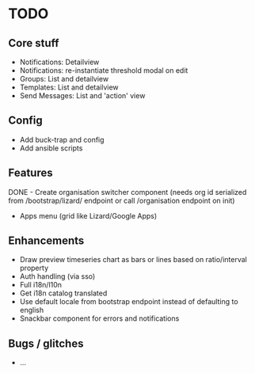 TODO
====

Core stuff
----------

- Notifications: Detailview
- Notifications: re-instantiate threshold modal on edit
- Groups: List and detailview
- Templates: List and detailview
- Send Messages: List and 'action' view


Config
------

- Add buck-trap and config
- Add ansible scripts


Features
--------

DONE - Create organisation switcher component (needs org id serialized from /bootstrap/lizard/ endpoint or call /organisation endpoint on init)
- Apps menu (grid like Lizard/Google Apps)


Enhancements
------------

- Draw preview timeseries chart as bars or lines based on ratio/interval property
- Auth handling (via sso)
- Full i18n/l10n
- Get i18n catalog translated
- Use default locale from bootstrap endpoint instead of defaulting to english
- Snackbar component for errors and notifications


Bugs / glitches
---------------

- ...
